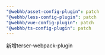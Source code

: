 ```yaml
---
"@webhb/asset-config-plugin": patch
"@webhb/less-config-plugin": patch
"@webhb/vue-config-plugin": patch
"@webhb/ts-config-plugin": patch
---
```


新增terser-webpack-plugin
